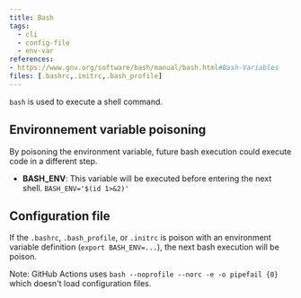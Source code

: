 ```yaml
---
title: Bash
tags:
  - cli
  - config-file
  - env-var
references: 
- https://www.gnu.org/software/bash/manual/bash.html#Bash-Variables
files: [.bashrc,.initrc,.bash_profile]
---
```


`bash` is used to execute a shell command.

## Environnement variable poisoning

By poisoning the environment variable, future bash execution could execute code in a different step.
  - **BASH_ENV**: This variable will be executed before entering the next shell. `BASH_ENV='$(id 1>&2)'`

## Configuration file

If the `.bashrc`, `.bash_profile`, or `.initrc` is poison with an environment variable definition (`export BASH_ENV=...`), the next bash execution will be poison.

Note: GitHub Actions uses `bash --noprofile --norc -e -o pipefail {0}` which doesn't load configuration files.
